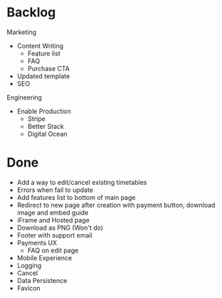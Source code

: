 # Backlog

Marketing
- Content Writing
  - Feature list
  - FAQ
  - Purchase CTA
- Updated template
- SEO

Engineering
- Enable Production
  - Stripe
  - Better Stack
  - Digital Ocean

# Done

- Add a way to edit/cancel existing timetables
- Errors when fail to update
- Add features list to bottom of main page
- Redirect to new page after creation with payment button, download image and embed guide
- iFrame and Hosted page
- Download as PNG (Won't do)
- Footer with support email
- Payments UX
  - FAQ on edit page
- Mobile Experience
- Logging
- Cancel
- Data Persistence
- Favicon
